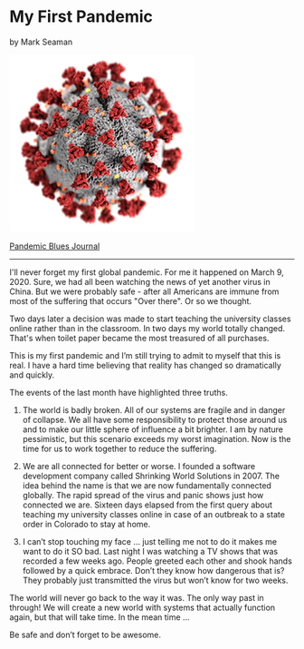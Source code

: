 # My First Pandemic

by Mark Seaman

![](img/coronavirus.png)

[Pandemic Blues Journal](./)

---

I'll never forget my first global pandemic.  For me it happened on March 9, 2020.
Sure, we had all been watching the news of yet another virus in China. But we
were probably safe - after all Americans are immune from most of the suffering 
that occurs "Over there".  Or so we thought.

Two days later a decision was made to start teaching the university classes 
online rather than in the classroom.
In two days my world totally changed.  That's when toilet paper became the most
treasured of all purchases.

This is my first pandemic and I’m still trying to admit to myself that this is
real. I have a hard time believing that reality has changed so dramatically and
quickly.

The events of the last month have highlighted three truths.

1. The world is badly broken. All of our systems are fragile and in danger of
collapse. We all have some responsibility to protect those around us and to make
our little sphere of influence a bit brighter. I am by nature pessimistic, but
this scenario exceeds my worst imagination. Now is the time for us to work
together to reduce the suffering.

2. We are all connected for better or worse. I founded a software development
company called Shrinking World Solutions in 2007. The idea behind the name is
that we are now fundamentally connected globally. The rapid spread of the virus
and panic shows just how connected we are. Sixteen days elapsed from the first
query about teaching my university classes online in case of an outbreak to a
state order in Colorado to stay at home.

3. I can’t stop touching my face … just telling me not to do it makes me want
to do it SO bad. Last night I was watching a TV shows that was recorded a few
weeks ago. People greeted each other and shook hands followed by a quick
embrace. Don’t they know how dangerous that is? They probably just transmitted
the virus but won’t know for two weeks.

The world will never go back to the way it was. The only way past in through!
We will create a new world with systems that actually function again, but that
will take time. In the mean time …

Be safe and don’t forget to be awesome.
